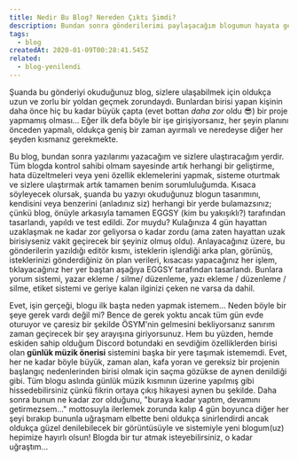 ```yaml
---
title: Nedir Bu Blog? Nereden Çıktı Şimdi?
description: Bundan sonra gönderilerimi paylaşacağım blogumun hayata geliş hikayesi. Oldukça zorlu bir yoldan geçti ancak sonunda her şeyiyle servise hazır! Yeni blogumuzu siz de inceleyin!
tags:
  - blog
createdAt: 2020-01-09T00:28:41.545Z
related:
  - blog-yenilendi
---
```


Şuanda bu gönderiyi okuduğunuz blog, sizlere ulaşabilmek için oldukça uzun ve zorlu bir yoldan geçmek zorundaydı. Bunlardan birisi yapan kişinin daha önce hiç bu kadar büyük çapta (evet bottan *daha zor* oldu 😎) bir proje yapmamış olması... Eğer ilk defa böyle bir işe girişiyorsanız, her şeyin planını önceden yapmalı, oldukça geniş bir zaman ayırmalı ve neredeyse diğer her şeyden kısmanız gerekmekte.

Bu blog, bundan sonra yazılarımı yazacağım ve sizlere ulaştıracağım yerdir. Tüm blogda kontrol sahibi olmam sayesinde artık herhangi bir geliştirme, hata düzeltmeleri veya yeni özellik eklemelerini yapmak, sisteme oturtmak ve sizlere ulaştırmak artık tamamen benim sorumluluğumda. Kısaca söyleyecek olursak, şuanda bu yazıyı okuduğunuz blogun tasarımını, kendisini veya benzerini (anladınız siz) herhangi bir yerde bulamazsınız; çünkü blog, önüyle arkasıyla tamamen EGGSY (kim bu yakışıklı?) tarafından tasarlandı, yapıldı ve test edildi. Zor muydu? Kulağınıza 4 gün hayattan uzaklaşmak ne kadar zor geliyorsa o kadar zordu (ama zaten hayattan uzak birisiyseniz vakit geçirecek bir şeyiniz olmuş oldu). Anlayacağınız üzere, bu gönderilerin yazıldığı editör kısmı, isteklerin işlendiği arka plan, görünüş, isteklerinizi gönderdiğiniz ön plan verileri, kısacası yapacağınız her işlem, tıklayacağınız her yer baştan aşağıya EGGSY tarafından tasarlandı. Bunlara yorum sistemi, yazar ekleme / silme/ düzenleme, yazı ekleme / düzenleme / silme, etiket sistemi ve geriye kalan ilginizi çeken ne varsa da dahil.

Evet, işin gerçeği, blogu ilk başta neden yapmak istemem... Neden böyle bir şeye gerek vardı değil mi? Bence de gerek yoktu ancak tüm gün evde oturuyor ve çaresiz bir şekilde ÖSYM'nin gelmesini bekliyorsanız sanırım zaman geçirecek bir şey arayışına giriyorsunuz. Hem bu yüzden, hemde eskiden sahip olduğum Discord botundaki en sevdiğim özelliklerden birisi olan **günlük müzik önerisi** sistemini başka bir yere taşımak istememdi. Evet, her ne kadar böyle büyük, zaman alan, kafa yoran ve gereksiz bir projenin başlangıç nedenlerinden birisi olmak için saçma gözükse de aynen denildiği gibi. Tüm blogu aslında günlük müzik kısmının üzerine yapılmış gibi hissedebilirsiniz çünkü fikrin ortaya çıkış hikayesi aynen bu şekilde. Daha sonra bunun ne kadar zor olduğunu, "buraya kadar yaptım, devamını getirmezsem..." mottosuyla ilerlemek zorunda kalıp 4 gün boyunca diğer her şeyi bırakıp bununla uğraşmam elbette beni oldukça sinirlendirdi ancak oldukça güzel denilebilecek bir görüntüsüyle ve sistemiyle yeni blogum(uz) hepimize hayırlı olsun! Blogda bir tur atmak isteyebilirsiniz, o kadar uğraştım...
